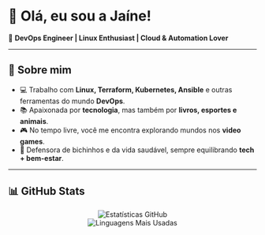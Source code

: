 # 👋 Olá, eu sou a Jaíne!  

🌱 **DevOps Engineer | Linux Enthusiast | Cloud & Automation Lover**  

---

## 🚀 Sobre mim  
- 💻 Trabalho com **Linux, Terraform, Kubernetes, Ansible** e outras ferramentas do mundo **DevOps**.  
- 📚 Apaixonada por **tecnologia**, mas também por **livros, esportes e animais**.  
- 🎮 No tempo livre, você me encontra explorando mundos nos **video games**.  
- 🐾 Defensora de bichinhos e da vida saudável, sempre equilibrando **tech + bem-estar**.  

---

## 📊 GitHub Stats  

<div align="center">
  
![Estatísticas GitHub](https://github-readme-stats.vercel.app/api?username=JaineDsouza&show_icons=true&theme=radical)  
![Linguagens Mais Usadas](https://github-readme-stats.vercel.app/api/top-langs/?username=JaineDsouza&layout=compact&theme=radical)  

</div>
